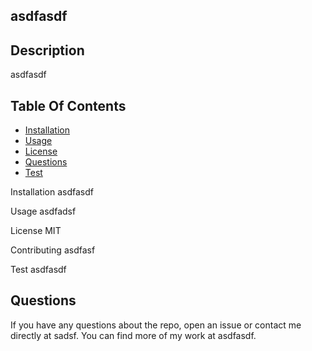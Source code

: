 
  
  ## asdfasdf
  
  ## Description
  asdfasdf
  
  ## Table Of Contents 
   
  * [Installation](#installation)
  * [Usage](#usage)
  * [License](#license)
  * [Questions](#questions)
  * [Test](#test)

  Installation
  asdfasdf
 
  Usage
  asdfadsf
  
  License 
  MIT
  
  Contributing
  asdfasf
  
  Test
  asdfasdf

## Questions 
If you have any questions about the repo,
open an issue or contact me directly at sadsf. 
You can find more of my work at asdfasdf.

